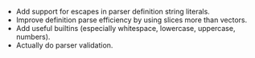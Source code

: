 
- Add support for escapes in parser definition string literals.
- Improve definition parse efficiency by using slices more than vectors.
- Add useful builtins (especially whitespace, lowercase, uppercase, numbers).
- Actually do parser validation.